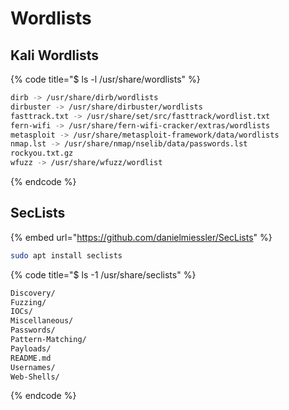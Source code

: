 # Wordlists

## Kali Wordlists

{% code title="$ ls -l /usr/share/wordlists" %}
```bash
dirb -> /usr/share/dirb/wordlists
dirbuster -> /usr/share/dirbuster/wordlists
fasttrack.txt -> /usr/share/set/src/fasttrack/wordlist.txt
fern-wifi -> /usr/share/fern-wifi-cracker/extras/wordlists
metasploit -> /usr/share/metasploit-framework/data/wordlists
nmap.lst -> /usr/share/nmap/nselib/data/passwords.lst
rockyou.txt.gz
wfuzz -> /usr/share/wfuzz/wordlist
```
{% endcode %}

## SecLists

{% embed url="https://github.com/danielmiessler/SecLists" %}

```bash
sudo apt install seclists
```

{% code title="$ ls -1 /usr/share/seclists" %}
```bash
Discovery/
Fuzzing/
IOCs/
Miscellaneous/
Passwords/
Pattern-Matching/
Payloads/
README.md
Usernames/
Web-Shells/
```
{% endcode %}

